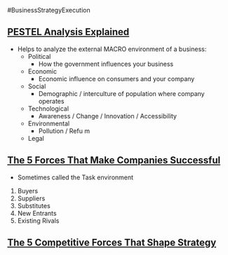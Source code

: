 #BusinessStrategyExecution
##  [PESTEL Analysis Explained](https://www.youtube.com/watch?v=bYn4CyL3r5w)
- Helps to analyze the external MACRO environment of a business:
	- Political
		- How the government influences your business
	- Economic
		- Economic influence on consumers and your company
	- Social
		- Demographic / interculture of population where company operates
	- Technological
		- Awareness / Change / Innovation / Accessibility
	- Environmental
		- Pollution / Refu m  
	- Legal

## [The 5 Forces That Make Companies Successful](https://www.youtube.com/watch?v=XCWHSeDU-zk)
- Sometimes called the Task environment
1. Buyers
2. Suppliers
3. Substitutes
4. New Entrants
5. Existing Rivals

## [The 5 Competitive Forces That Shape Strategy](https://www.youtube.com/watch?v=mYF2_FBCvXw&t=31s)
